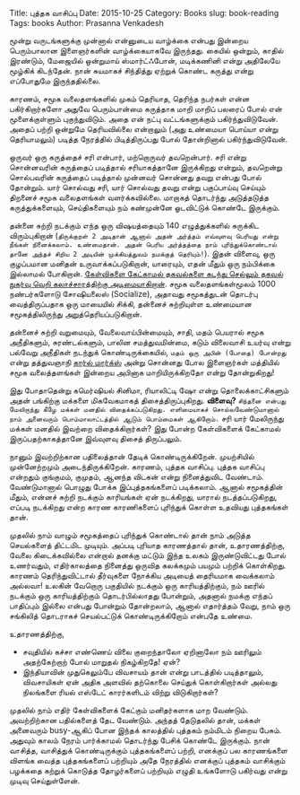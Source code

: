 ﻿Title: புத்தக வாசிப்பு
Date: 2015-10-25
Category: Books
slug: book-reading
Tags: books
Author: Prasanna Venkadesh

மூன்று வருடங்களுக்கு முன்னால் என்னுடைய வாழ்க்கை என்பது இன்றைய பெரும்பாலான இளைஞர்களின் வாழ்க்கையாகவே இருந்தது. கையில் ஒன்றும், காதில் இரண்டும், மேஜையில் ஒன்றுமாய் ஸ்மார்ட்ஃபோன், மடிக்கணினி என்று அதிலேயே மூழ்கிக் கிடந்தேன். நான் சுயமாகச் சிந்தித்து ஏற்றுக் கொண்ட கருத்து என்று எப்போதுமே இருந்ததில்லை. 

காரணம், சமூக வலைதளங்களில் முகம் தெரியாத, தெரிந்த நபர்கள் என்ன பகிர்கிறார்களோ அதுவே பெரும்பான்மை கருத்தாக மாறி மாறிப் பலரைப் போல் என் மூளைக்குள்ளும் புகுந்துவிடும். அதை என் நட்பு வட்டங்களுக்கும் பகிர்ந்துவிடுவேன். அதைப் பற்றி ஒன்றுமே தெரியவில்லை என்றாலும் (அது உண்மையா பொய்யா என்று தெரியாமலும்) படித்த நேரத்தில் பிடித்திருப்பது போல் தோன்றினால் பகிர்ந்துவிடுவேன்.

ஒருவர் ஒரு கருத்தைச் சரி என்பார், மற்றொருவர் தவறென்பார். சரி என்று சொன்னவரின் கருத்தைப் படித்தால் சரியாகத்தானே இருக்கிறது என்றும், தவறென்று சொல்பவரின் கருத்தைப் படித்தால் முன்னவர் சொன்னது தவறு என்பது போல் தோன்றும். யார் சொல்வது சரி, யார் சொல்வது தவறு என்று பகுப்பாய்வு செய்யும் திறனைச் சமூக வலைதளங்கள் வளர்க்கவில்லை. மாறாகத் தொடர்ந்து அடுத்தடுத்த கருத்துக்களையும், செய்திகளையும் நம் கண்முன்னே ஓடவிட்டுக் கொண்டே இருக்கும். 

தன்னை சுற்றி நடக்கும் எந்த ஒரு விஷயத்தையும் 140 எழுத்துக்களில் சுருக்கிட விரும்புகிறான் (`திருக்குறள் 2 அடிதான் ஆனால் அதன் அர்த்தம் எவ்வுளவு பெரியது என்று நீங்கள் நினைக்கலாம். உண்மைதான். அதன் பெரிய அர்த்தத்தை நாம் புரிந்துக்கொண்டால் தானே அந்தச் சிறிய 2 அடியின் முக்கியத்துவம் நமக்குத் தெரியும்!`).  இதன் விளைவு, ஒரு குழப்பமான மனிதன் உருவாக்கப்படுகிறான், யாரையும், எதன் மீதும் ஒரு நம்பிக்கை இல்லாமல் போகிறான். [கேள்விகளை கேட்காமல் தகவல்களை கடந்து செல்லும் தகவல் நுகர்வு வெறி கலாச்சாரத்திற்கு அடிமையாகிறான்](https://ipfs.io/ipfs/QmWhpJ9Ptdsgapzh4gwiDnb5bN8mFDrtJ6TjTVgdZ64TSF). சமூக வலைதளங்கள்மூலம் 1000 நண்பர்களோடு சோஷியலைஸ் (Socialize), அதாவது சமூகத்துடன் தொடர்பு வைத்திருப்பதாக ஒரு மாயையில் சிக்கி, தன்னைச் சுற்றியுள்ள உண்மையான சமூகத்திலிருந்து அறுத்தெரியப்படுகிறான்.

தன்னைச் சுற்றி வறுமையும், வேலைவாய்பின்மையும், சாதி, மதம் பெயரால் சமூக அநீதிகளும், சுரண்டல்களும், பாலின சமத்துவமின்மை, கடும் விலைவாசி உயர்வு என்று பல்வேறு அநீதிகள் நடந்துக் கொண்டிருக்கையில், `மதம் ஒரு அபின் (போதை) போன்றது` என்று தத்துவஞாநி [கார்ல் மார்க்ஸ்](https://ta.wikipedia.org/wiki/காரல்_மார்க்சு) அன்று சொன்னது போல இளைஞர்கள் மத்தியில் சமூக வலைத்தளங்கள் இன்றைய அபினாக மாறியிருக்கிறதோ என்று தோன்றுகிறது! 

இது போதாதென்று கமெர்ஷியல் சினிமா, ரியாலிட்டி ஷோ என்று தொலைக்காட்சிகளும் அதன் பங்கிற்கு மக்களை மிகவேகமாகத் திசைத்திருப்புகிறது. **விளைவு?** `சிந்தனை என்பது மேலிருந்து கீழே மக்கள் மனதில் விதைக்கப்படுகிறது. எளிமையாகச் சொல்லவேண்டுமானால் நாம் அனைவரும் பொம்மாலாட்டத்தில் ஆடும் பொம்மைகள் ஆகிறோம்.` சரி யார் மேலிருந்து மக்கள் மனதில் இவற்றை விதைக்கிறார்கள்? இது போன்ற கேள்விகளைக் கேட்காமல் இருப்பதற்காகத்தானே இவ்வுளவு திசைத் திருப்பலும்.

நானும் இவற்றிற்கான பதிலைத்தான் தேடிக் கொண்டிருக்கிறேன். முயற்சியில் முன்னேற்றமும் அடைந்திருக்கிறேன். காரணம், புத்தக வாசிப்பு. புத்தக வாசிப்பு என்றதும் குங்குமம், குமுதம், ஆனந்த விடகன் என்று நினைத்துவிட வேண்டாம். வேண்டுமானால் பொழுது போக்க இப்புத்தகங்களைப் படிக்கலாம். ஆனால் சமூகத்தின் மீதும், என்னச் சுற்றி நடக்கும் காரியங்கள் ஏன் நடக்கிறது, யாரால் நடத்தப்படுகிறது, எப்படி நடக்கிறது என்ற காரண காரணிகளைப் புரிந்துக் கொள்ள உதவியது புத்தகங்கள் தான். 

முதலில் நாம் வாழும் சமூகத்தைப் புரிந்துக் கொண்டால் தான் நாம் அடுத்த செயல்களைத் திட்டமிட முடியும். அப்படி புரியாத காரணத்தால் தான், உதாரணத்திற்கு, வேலை கிடைக்கவில்லை என்றால் தனக்கு மட்டும் இந்த உலகம் இருண்டுவிட்டது போல் உணர்வதும், எதிர்காலத்தை நினைத்து ஒருவித கலக்கமும் பயமும் பற்றிக் கொள்கிறது. காரணம் தெரிந்துவிட்டால் தீர்வுகளை நோக்கிய அடியைத் தைரியமாக வைக்கலாம் அல்லவா! உலகின் வேறொரு பகுதியில் நடக்கும் ஒரு காரியத்திற்கும், நம் ஊரில் நடக்கும் ஒரு காரியத்திற்கும் தொடர்பில்லாதது போன்றும், அதனால் நமக்கு எந்தப் பாதிப்பும் இல்லை என்பது போன்றும் தோன்றலாம், ஆனால் எதார்த்தம் வேறு, நாம் ஒரு சங்கிலித் தொடராகச் செயல்பட்டுக் கொண்டிருக்கிறோம் என்பதே உண்மை. 

உதாரணத்திற்கு,

 - சவுதியில் கச்சா எண்ணெய் விலை குறைந்தாலோ ஏறினாலோ நம் ஊரிலும் அதற்கேற்றாற் போல் மாறுதல் நிகழ்கிறதே! ஏன்?
 - இந்தியாவின் முதுகெலும்பே விவசாயம் தான் என்று பாடத்தில் படித்தாலும், விவசாயிகள் ஏன் அதிக அளவில் தற்கொலை செய்துக் கொள்கிறார்கள் அல்லது நிலங்களை ரியல் எஸ்டேட் காரர்களிடம் விற்று விடுகிறார்கள்?

முதலில் நாம் எதிர் கேள்விகளைக் கேட்கும் மனிதர்களாக மாற வேண்டும். அவற்றிற்கான பதில்களைத் தேட வேண்டும். அந்தத் தேடுதலில் தான், மக்கள் அனைவரும் busy-ஆகிப் போன இந்தக் காலத்தில் புத்தகம் நம்மிடம் நிறைய பேசும். அதுவும் காலம் நேரம் பார்க்காமல் தொடர்ந்து பேசிக் கொண்டே இருக்கும். நான் வாசித்த, வாசித்துக் கொண்டிருக்கும் புத்தகங்களைப் பற்றி, எனக்குப் பல காரணங்களை விளங்க வைத்த புத்தகங்களைப் பற்றியும் அதே நேரத்தில் எனக்குப் புத்தகம் வாசிக்கும் பழக்கதை கற்றுக் கொடுத்த தோழர்களைப் பற்றியும் எழுதி உங்களோடு பகிர்வது என்று முடிவு செய்துள்ளேன்.
